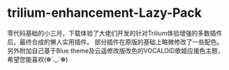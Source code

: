# trilium-enhancement-Lazy-Pack
零代码基础的小三月，下载体验了大佬们开发的针对Trilium体验增强的多数插件后，最终合成的懒人实用插件。  部分插件在原版的基础上略微修改了一些配色。  另外附加自己基于Blue theme及云遥修改版改色的VOCALOID歌姬应援色主题，希望您能喜欢(❁´◡`❁)
